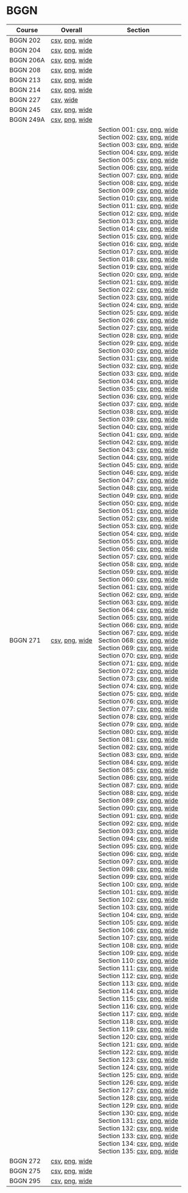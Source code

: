 # BGGN

| Course | Overall | Section |
| ------ | ------- | ------- |
| BGGN 202 | [csv](https://github.com/UCSD-Historical-Enrollment-Data/2024Fall/blob/main/overall/BGGN%20202.csv), [png](https://raw.githubusercontent.com/UCSD-Historical-Enrollment-Data/2024Fall/main/plot_overall/BGGN%20202.png), [wide](https://raw.githubusercontent.com/UCSD-Historical-Enrollment-Data/2024Fall/main/plot_overall_wide/BGGN%20202.png) |  |
| BGGN 204 | [csv](https://github.com/UCSD-Historical-Enrollment-Data/2024Fall/blob/main/overall/BGGN%20204.csv), [png](https://raw.githubusercontent.com/UCSD-Historical-Enrollment-Data/2024Fall/main/plot_overall/BGGN%20204.png), [wide](https://raw.githubusercontent.com/UCSD-Historical-Enrollment-Data/2024Fall/main/plot_overall_wide/BGGN%20204.png) |  |
| BGGN 206A | [csv](https://github.com/UCSD-Historical-Enrollment-Data/2024Fall/blob/main/overall/BGGN%20206A.csv), [png](https://raw.githubusercontent.com/UCSD-Historical-Enrollment-Data/2024Fall/main/plot_overall/BGGN%20206A.png), [wide](https://raw.githubusercontent.com/UCSD-Historical-Enrollment-Data/2024Fall/main/plot_overall_wide/BGGN%20206A.png) |  |
| BGGN 208 | [csv](https://github.com/UCSD-Historical-Enrollment-Data/2024Fall/blob/main/overall/BGGN%20208.csv), [png](https://raw.githubusercontent.com/UCSD-Historical-Enrollment-Data/2024Fall/main/plot_overall/BGGN%20208.png), [wide](https://raw.githubusercontent.com/UCSD-Historical-Enrollment-Data/2024Fall/main/plot_overall_wide/BGGN%20208.png) |  |
| BGGN 213 | [csv](https://github.com/UCSD-Historical-Enrollment-Data/2024Fall/blob/main/overall/BGGN%20213.csv), [png](https://raw.githubusercontent.com/UCSD-Historical-Enrollment-Data/2024Fall/main/plot_overall/BGGN%20213.png), [wide](https://raw.githubusercontent.com/UCSD-Historical-Enrollment-Data/2024Fall/main/plot_overall_wide/BGGN%20213.png) |  |
| BGGN 214 | [csv](https://github.com/UCSD-Historical-Enrollment-Data/2024Fall/blob/main/overall/BGGN%20214.csv), [png](https://raw.githubusercontent.com/UCSD-Historical-Enrollment-Data/2024Fall/main/plot_overall/BGGN%20214.png), [wide](https://raw.githubusercontent.com/UCSD-Historical-Enrollment-Data/2024Fall/main/plot_overall_wide/BGGN%20214.png) |  |
| BGGN 227 | [csv](https://github.com/UCSD-Historical-Enrollment-Data/2024Fall/blob/main/overall/BGGN%20227.csv), [wide](https://raw.githubusercontent.com/UCSD-Historical-Enrollment-Data/2024Fall/main/plot_overall_wide/BGGN%20227.png) |  |
| BGGN 245 | [csv](https://github.com/UCSD-Historical-Enrollment-Data/2024Fall/blob/main/overall/BGGN%20245.csv), [png](https://raw.githubusercontent.com/UCSD-Historical-Enrollment-Data/2024Fall/main/plot_overall/BGGN%20245.png), [wide](https://raw.githubusercontent.com/UCSD-Historical-Enrollment-Data/2024Fall/main/plot_overall_wide/BGGN%20245.png) |  |
| BGGN 249A | [csv](https://github.com/UCSD-Historical-Enrollment-Data/2024Fall/blob/main/overall/BGGN%20249A.csv), [png](https://raw.githubusercontent.com/UCSD-Historical-Enrollment-Data/2024Fall/main/plot_overall/BGGN%20249A.png), [wide](https://raw.githubusercontent.com/UCSD-Historical-Enrollment-Data/2024Fall/main/plot_overall_wide/BGGN%20249A.png) |  |
| BGGN 271 | [csv](https://github.com/UCSD-Historical-Enrollment-Data/2024Fall/blob/main/overall/BGGN%20271.csv), [png](https://raw.githubusercontent.com/UCSD-Historical-Enrollment-Data/2024Fall/main/plot_overall/BGGN%20271.png), [wide](https://raw.githubusercontent.com/UCSD-Historical-Enrollment-Data/2024Fall/main/plot_overall_wide/BGGN%20271.png) | Section 001: [csv](https://github.com/UCSD-Historical-Enrollment-Data/2024Fall/blob/main/section/BGGN%20271_001.csv), [png](https://raw.githubusercontent.com/UCSD-Historical-Enrollment-Data/2024Fall/main/plot_section/BGGN%20271_001.png), [wide](https://raw.githubusercontent.com/UCSD-Historical-Enrollment-Data/2024Fall/main/plot_section_wide/BGGN%20271_001.png)<br>Section 002: [csv](https://github.com/UCSD-Historical-Enrollment-Data/2024Fall/blob/main/section/BGGN%20271_002.csv), [png](https://raw.githubusercontent.com/UCSD-Historical-Enrollment-Data/2024Fall/main/plot_section/BGGN%20271_002.png), [wide](https://raw.githubusercontent.com/UCSD-Historical-Enrollment-Data/2024Fall/main/plot_section_wide/BGGN%20271_002.png)<br>Section 003: [csv](https://github.com/UCSD-Historical-Enrollment-Data/2024Fall/blob/main/section/BGGN%20271_003.csv), [png](https://raw.githubusercontent.com/UCSD-Historical-Enrollment-Data/2024Fall/main/plot_section/BGGN%20271_003.png), [wide](https://raw.githubusercontent.com/UCSD-Historical-Enrollment-Data/2024Fall/main/plot_section_wide/BGGN%20271_003.png)<br>Section 004: [csv](https://github.com/UCSD-Historical-Enrollment-Data/2024Fall/blob/main/section/BGGN%20271_004.csv), [png](https://raw.githubusercontent.com/UCSD-Historical-Enrollment-Data/2024Fall/main/plot_section/BGGN%20271_004.png), [wide](https://raw.githubusercontent.com/UCSD-Historical-Enrollment-Data/2024Fall/main/plot_section_wide/BGGN%20271_004.png)<br>Section 005: [csv](https://github.com/UCSD-Historical-Enrollment-Data/2024Fall/blob/main/section/BGGN%20271_005.csv), [png](https://raw.githubusercontent.com/UCSD-Historical-Enrollment-Data/2024Fall/main/plot_section/BGGN%20271_005.png), [wide](https://raw.githubusercontent.com/UCSD-Historical-Enrollment-Data/2024Fall/main/plot_section_wide/BGGN%20271_005.png)<br>Section 006: [csv](https://github.com/UCSD-Historical-Enrollment-Data/2024Fall/blob/main/section/BGGN%20271_006.csv), [png](https://raw.githubusercontent.com/UCSD-Historical-Enrollment-Data/2024Fall/main/plot_section/BGGN%20271_006.png), [wide](https://raw.githubusercontent.com/UCSD-Historical-Enrollment-Data/2024Fall/main/plot_section_wide/BGGN%20271_006.png)<br>Section 007: [csv](https://github.com/UCSD-Historical-Enrollment-Data/2024Fall/blob/main/section/BGGN%20271_007.csv), [png](https://raw.githubusercontent.com/UCSD-Historical-Enrollment-Data/2024Fall/main/plot_section/BGGN%20271_007.png), [wide](https://raw.githubusercontent.com/UCSD-Historical-Enrollment-Data/2024Fall/main/plot_section_wide/BGGN%20271_007.png)<br>Section 008: [csv](https://github.com/UCSD-Historical-Enrollment-Data/2024Fall/blob/main/section/BGGN%20271_008.csv), [png](https://raw.githubusercontent.com/UCSD-Historical-Enrollment-Data/2024Fall/main/plot_section/BGGN%20271_008.png), [wide](https://raw.githubusercontent.com/UCSD-Historical-Enrollment-Data/2024Fall/main/plot_section_wide/BGGN%20271_008.png)<br>Section 009: [csv](https://github.com/UCSD-Historical-Enrollment-Data/2024Fall/blob/main/section/BGGN%20271_009.csv), [png](https://raw.githubusercontent.com/UCSD-Historical-Enrollment-Data/2024Fall/main/plot_section/BGGN%20271_009.png), [wide](https://raw.githubusercontent.com/UCSD-Historical-Enrollment-Data/2024Fall/main/plot_section_wide/BGGN%20271_009.png)<br>Section 010: [csv](https://github.com/UCSD-Historical-Enrollment-Data/2024Fall/blob/main/section/BGGN%20271_010.csv), [png](https://raw.githubusercontent.com/UCSD-Historical-Enrollment-Data/2024Fall/main/plot_section/BGGN%20271_010.png), [wide](https://raw.githubusercontent.com/UCSD-Historical-Enrollment-Data/2024Fall/main/plot_section_wide/BGGN%20271_010.png)<br>Section 011: [csv](https://github.com/UCSD-Historical-Enrollment-Data/2024Fall/blob/main/section/BGGN%20271_011.csv), [png](https://raw.githubusercontent.com/UCSD-Historical-Enrollment-Data/2024Fall/main/plot_section/BGGN%20271_011.png), [wide](https://raw.githubusercontent.com/UCSD-Historical-Enrollment-Data/2024Fall/main/plot_section_wide/BGGN%20271_011.png)<br>Section 012: [csv](https://github.com/UCSD-Historical-Enrollment-Data/2024Fall/blob/main/section/BGGN%20271_012.csv), [png](https://raw.githubusercontent.com/UCSD-Historical-Enrollment-Data/2024Fall/main/plot_section/BGGN%20271_012.png), [wide](https://raw.githubusercontent.com/UCSD-Historical-Enrollment-Data/2024Fall/main/plot_section_wide/BGGN%20271_012.png)<br>Section 013: [csv](https://github.com/UCSD-Historical-Enrollment-Data/2024Fall/blob/main/section/BGGN%20271_013.csv), [png](https://raw.githubusercontent.com/UCSD-Historical-Enrollment-Data/2024Fall/main/plot_section/BGGN%20271_013.png), [wide](https://raw.githubusercontent.com/UCSD-Historical-Enrollment-Data/2024Fall/main/plot_section_wide/BGGN%20271_013.png)<br>Section 014: [csv](https://github.com/UCSD-Historical-Enrollment-Data/2024Fall/blob/main/section/BGGN%20271_014.csv), [png](https://raw.githubusercontent.com/UCSD-Historical-Enrollment-Data/2024Fall/main/plot_section/BGGN%20271_014.png), [wide](https://raw.githubusercontent.com/UCSD-Historical-Enrollment-Data/2024Fall/main/plot_section_wide/BGGN%20271_014.png)<br>Section 015: [csv](https://github.com/UCSD-Historical-Enrollment-Data/2024Fall/blob/main/section/BGGN%20271_015.csv), [png](https://raw.githubusercontent.com/UCSD-Historical-Enrollment-Data/2024Fall/main/plot_section/BGGN%20271_015.png), [wide](https://raw.githubusercontent.com/UCSD-Historical-Enrollment-Data/2024Fall/main/plot_section_wide/BGGN%20271_015.png)<br>Section 016: [csv](https://github.com/UCSD-Historical-Enrollment-Data/2024Fall/blob/main/section/BGGN%20271_016.csv), [png](https://raw.githubusercontent.com/UCSD-Historical-Enrollment-Data/2024Fall/main/plot_section/BGGN%20271_016.png), [wide](https://raw.githubusercontent.com/UCSD-Historical-Enrollment-Data/2024Fall/main/plot_section_wide/BGGN%20271_016.png)<br>Section 017: [csv](https://github.com/UCSD-Historical-Enrollment-Data/2024Fall/blob/main/section/BGGN%20271_017.csv), [png](https://raw.githubusercontent.com/UCSD-Historical-Enrollment-Data/2024Fall/main/plot_section/BGGN%20271_017.png), [wide](https://raw.githubusercontent.com/UCSD-Historical-Enrollment-Data/2024Fall/main/plot_section_wide/BGGN%20271_017.png)<br>Section 018: [csv](https://github.com/UCSD-Historical-Enrollment-Data/2024Fall/blob/main/section/BGGN%20271_018.csv), [png](https://raw.githubusercontent.com/UCSD-Historical-Enrollment-Data/2024Fall/main/plot_section/BGGN%20271_018.png), [wide](https://raw.githubusercontent.com/UCSD-Historical-Enrollment-Data/2024Fall/main/plot_section_wide/BGGN%20271_018.png)<br>Section 019: [csv](https://github.com/UCSD-Historical-Enrollment-Data/2024Fall/blob/main/section/BGGN%20271_019.csv), [png](https://raw.githubusercontent.com/UCSD-Historical-Enrollment-Data/2024Fall/main/plot_section/BGGN%20271_019.png), [wide](https://raw.githubusercontent.com/UCSD-Historical-Enrollment-Data/2024Fall/main/plot_section_wide/BGGN%20271_019.png)<br>Section 020: [csv](https://github.com/UCSD-Historical-Enrollment-Data/2024Fall/blob/main/section/BGGN%20271_020.csv), [png](https://raw.githubusercontent.com/UCSD-Historical-Enrollment-Data/2024Fall/main/plot_section/BGGN%20271_020.png), [wide](https://raw.githubusercontent.com/UCSD-Historical-Enrollment-Data/2024Fall/main/plot_section_wide/BGGN%20271_020.png)<br>Section 021: [csv](https://github.com/UCSD-Historical-Enrollment-Data/2024Fall/blob/main/section/BGGN%20271_021.csv), [png](https://raw.githubusercontent.com/UCSD-Historical-Enrollment-Data/2024Fall/main/plot_section/BGGN%20271_021.png), [wide](https://raw.githubusercontent.com/UCSD-Historical-Enrollment-Data/2024Fall/main/plot_section_wide/BGGN%20271_021.png)<br>Section 022: [csv](https://github.com/UCSD-Historical-Enrollment-Data/2024Fall/blob/main/section/BGGN%20271_022.csv), [png](https://raw.githubusercontent.com/UCSD-Historical-Enrollment-Data/2024Fall/main/plot_section/BGGN%20271_022.png), [wide](https://raw.githubusercontent.com/UCSD-Historical-Enrollment-Data/2024Fall/main/plot_section_wide/BGGN%20271_022.png)<br>Section 023: [csv](https://github.com/UCSD-Historical-Enrollment-Data/2024Fall/blob/main/section/BGGN%20271_023.csv), [png](https://raw.githubusercontent.com/UCSD-Historical-Enrollment-Data/2024Fall/main/plot_section/BGGN%20271_023.png), [wide](https://raw.githubusercontent.com/UCSD-Historical-Enrollment-Data/2024Fall/main/plot_section_wide/BGGN%20271_023.png)<br>Section 024: [csv](https://github.com/UCSD-Historical-Enrollment-Data/2024Fall/blob/main/section/BGGN%20271_024.csv), [png](https://raw.githubusercontent.com/UCSD-Historical-Enrollment-Data/2024Fall/main/plot_section/BGGN%20271_024.png), [wide](https://raw.githubusercontent.com/UCSD-Historical-Enrollment-Data/2024Fall/main/plot_section_wide/BGGN%20271_024.png)<br>Section 025: [csv](https://github.com/UCSD-Historical-Enrollment-Data/2024Fall/blob/main/section/BGGN%20271_025.csv), [png](https://raw.githubusercontent.com/UCSD-Historical-Enrollment-Data/2024Fall/main/plot_section/BGGN%20271_025.png), [wide](https://raw.githubusercontent.com/UCSD-Historical-Enrollment-Data/2024Fall/main/plot_section_wide/BGGN%20271_025.png)<br>Section 026: [csv](https://github.com/UCSD-Historical-Enrollment-Data/2024Fall/blob/main/section/BGGN%20271_026.csv), [png](https://raw.githubusercontent.com/UCSD-Historical-Enrollment-Data/2024Fall/main/plot_section/BGGN%20271_026.png), [wide](https://raw.githubusercontent.com/UCSD-Historical-Enrollment-Data/2024Fall/main/plot_section_wide/BGGN%20271_026.png)<br>Section 027: [csv](https://github.com/UCSD-Historical-Enrollment-Data/2024Fall/blob/main/section/BGGN%20271_027.csv), [png](https://raw.githubusercontent.com/UCSD-Historical-Enrollment-Data/2024Fall/main/plot_section/BGGN%20271_027.png), [wide](https://raw.githubusercontent.com/UCSD-Historical-Enrollment-Data/2024Fall/main/plot_section_wide/BGGN%20271_027.png)<br>Section 028: [csv](https://github.com/UCSD-Historical-Enrollment-Data/2024Fall/blob/main/section/BGGN%20271_028.csv), [png](https://raw.githubusercontent.com/UCSD-Historical-Enrollment-Data/2024Fall/main/plot_section/BGGN%20271_028.png), [wide](https://raw.githubusercontent.com/UCSD-Historical-Enrollment-Data/2024Fall/main/plot_section_wide/BGGN%20271_028.png)<br>Section 029: [csv](https://github.com/UCSD-Historical-Enrollment-Data/2024Fall/blob/main/section/BGGN%20271_029.csv), [png](https://raw.githubusercontent.com/UCSD-Historical-Enrollment-Data/2024Fall/main/plot_section/BGGN%20271_029.png), [wide](https://raw.githubusercontent.com/UCSD-Historical-Enrollment-Data/2024Fall/main/plot_section_wide/BGGN%20271_029.png)<br>Section 030: [csv](https://github.com/UCSD-Historical-Enrollment-Data/2024Fall/blob/main/section/BGGN%20271_030.csv), [png](https://raw.githubusercontent.com/UCSD-Historical-Enrollment-Data/2024Fall/main/plot_section/BGGN%20271_030.png), [wide](https://raw.githubusercontent.com/UCSD-Historical-Enrollment-Data/2024Fall/main/plot_section_wide/BGGN%20271_030.png)<br>Section 031: [csv](https://github.com/UCSD-Historical-Enrollment-Data/2024Fall/blob/main/section/BGGN%20271_031.csv), [png](https://raw.githubusercontent.com/UCSD-Historical-Enrollment-Data/2024Fall/main/plot_section/BGGN%20271_031.png), [wide](https://raw.githubusercontent.com/UCSD-Historical-Enrollment-Data/2024Fall/main/plot_section_wide/BGGN%20271_031.png)<br>Section 032: [csv](https://github.com/UCSD-Historical-Enrollment-Data/2024Fall/blob/main/section/BGGN%20271_032.csv), [png](https://raw.githubusercontent.com/UCSD-Historical-Enrollment-Data/2024Fall/main/plot_section/BGGN%20271_032.png), [wide](https://raw.githubusercontent.com/UCSD-Historical-Enrollment-Data/2024Fall/main/plot_section_wide/BGGN%20271_032.png)<br>Section 033: [csv](https://github.com/UCSD-Historical-Enrollment-Data/2024Fall/blob/main/section/BGGN%20271_033.csv), [png](https://raw.githubusercontent.com/UCSD-Historical-Enrollment-Data/2024Fall/main/plot_section/BGGN%20271_033.png), [wide](https://raw.githubusercontent.com/UCSD-Historical-Enrollment-Data/2024Fall/main/plot_section_wide/BGGN%20271_033.png)<br>Section 034: [csv](https://github.com/UCSD-Historical-Enrollment-Data/2024Fall/blob/main/section/BGGN%20271_034.csv), [png](https://raw.githubusercontent.com/UCSD-Historical-Enrollment-Data/2024Fall/main/plot_section/BGGN%20271_034.png), [wide](https://raw.githubusercontent.com/UCSD-Historical-Enrollment-Data/2024Fall/main/plot_section_wide/BGGN%20271_034.png)<br>Section 035: [csv](https://github.com/UCSD-Historical-Enrollment-Data/2024Fall/blob/main/section/BGGN%20271_035.csv), [png](https://raw.githubusercontent.com/UCSD-Historical-Enrollment-Data/2024Fall/main/plot_section/BGGN%20271_035.png), [wide](https://raw.githubusercontent.com/UCSD-Historical-Enrollment-Data/2024Fall/main/plot_section_wide/BGGN%20271_035.png)<br>Section 036: [csv](https://github.com/UCSD-Historical-Enrollment-Data/2024Fall/blob/main/section/BGGN%20271_036.csv), [png](https://raw.githubusercontent.com/UCSD-Historical-Enrollment-Data/2024Fall/main/plot_section/BGGN%20271_036.png), [wide](https://raw.githubusercontent.com/UCSD-Historical-Enrollment-Data/2024Fall/main/plot_section_wide/BGGN%20271_036.png)<br>Section 037: [csv](https://github.com/UCSD-Historical-Enrollment-Data/2024Fall/blob/main/section/BGGN%20271_037.csv), [png](https://raw.githubusercontent.com/UCSD-Historical-Enrollment-Data/2024Fall/main/plot_section/BGGN%20271_037.png), [wide](https://raw.githubusercontent.com/UCSD-Historical-Enrollment-Data/2024Fall/main/plot_section_wide/BGGN%20271_037.png)<br>Section 038: [csv](https://github.com/UCSD-Historical-Enrollment-Data/2024Fall/blob/main/section/BGGN%20271_038.csv), [png](https://raw.githubusercontent.com/UCSD-Historical-Enrollment-Data/2024Fall/main/plot_section/BGGN%20271_038.png), [wide](https://raw.githubusercontent.com/UCSD-Historical-Enrollment-Data/2024Fall/main/plot_section_wide/BGGN%20271_038.png)<br>Section 039: [csv](https://github.com/UCSD-Historical-Enrollment-Data/2024Fall/blob/main/section/BGGN%20271_039.csv), [png](https://raw.githubusercontent.com/UCSD-Historical-Enrollment-Data/2024Fall/main/plot_section/BGGN%20271_039.png), [wide](https://raw.githubusercontent.com/UCSD-Historical-Enrollment-Data/2024Fall/main/plot_section_wide/BGGN%20271_039.png)<br>Section 040: [csv](https://github.com/UCSD-Historical-Enrollment-Data/2024Fall/blob/main/section/BGGN%20271_040.csv), [png](https://raw.githubusercontent.com/UCSD-Historical-Enrollment-Data/2024Fall/main/plot_section/BGGN%20271_040.png), [wide](https://raw.githubusercontent.com/UCSD-Historical-Enrollment-Data/2024Fall/main/plot_section_wide/BGGN%20271_040.png)<br>Section 041: [csv](https://github.com/UCSD-Historical-Enrollment-Data/2024Fall/blob/main/section/BGGN%20271_041.csv), [png](https://raw.githubusercontent.com/UCSD-Historical-Enrollment-Data/2024Fall/main/plot_section/BGGN%20271_041.png), [wide](https://raw.githubusercontent.com/UCSD-Historical-Enrollment-Data/2024Fall/main/plot_section_wide/BGGN%20271_041.png)<br>Section 042: [csv](https://github.com/UCSD-Historical-Enrollment-Data/2024Fall/blob/main/section/BGGN%20271_042.csv), [png](https://raw.githubusercontent.com/UCSD-Historical-Enrollment-Data/2024Fall/main/plot_section/BGGN%20271_042.png), [wide](https://raw.githubusercontent.com/UCSD-Historical-Enrollment-Data/2024Fall/main/plot_section_wide/BGGN%20271_042.png)<br>Section 043: [csv](https://github.com/UCSD-Historical-Enrollment-Data/2024Fall/blob/main/section/BGGN%20271_043.csv), [png](https://raw.githubusercontent.com/UCSD-Historical-Enrollment-Data/2024Fall/main/plot_section/BGGN%20271_043.png), [wide](https://raw.githubusercontent.com/UCSD-Historical-Enrollment-Data/2024Fall/main/plot_section_wide/BGGN%20271_043.png)<br>Section 044: [csv](https://github.com/UCSD-Historical-Enrollment-Data/2024Fall/blob/main/section/BGGN%20271_044.csv), [png](https://raw.githubusercontent.com/UCSD-Historical-Enrollment-Data/2024Fall/main/plot_section/BGGN%20271_044.png), [wide](https://raw.githubusercontent.com/UCSD-Historical-Enrollment-Data/2024Fall/main/plot_section_wide/BGGN%20271_044.png)<br>Section 045: [csv](https://github.com/UCSD-Historical-Enrollment-Data/2024Fall/blob/main/section/BGGN%20271_045.csv), [png](https://raw.githubusercontent.com/UCSD-Historical-Enrollment-Data/2024Fall/main/plot_section/BGGN%20271_045.png), [wide](https://raw.githubusercontent.com/UCSD-Historical-Enrollment-Data/2024Fall/main/plot_section_wide/BGGN%20271_045.png)<br>Section 046: [csv](https://github.com/UCSD-Historical-Enrollment-Data/2024Fall/blob/main/section/BGGN%20271_046.csv), [png](https://raw.githubusercontent.com/UCSD-Historical-Enrollment-Data/2024Fall/main/plot_section/BGGN%20271_046.png), [wide](https://raw.githubusercontent.com/UCSD-Historical-Enrollment-Data/2024Fall/main/plot_section_wide/BGGN%20271_046.png)<br>Section 047: [csv](https://github.com/UCSD-Historical-Enrollment-Data/2024Fall/blob/main/section/BGGN%20271_047.csv), [png](https://raw.githubusercontent.com/UCSD-Historical-Enrollment-Data/2024Fall/main/plot_section/BGGN%20271_047.png), [wide](https://raw.githubusercontent.com/UCSD-Historical-Enrollment-Data/2024Fall/main/plot_section_wide/BGGN%20271_047.png)<br>Section 048: [csv](https://github.com/UCSD-Historical-Enrollment-Data/2024Fall/blob/main/section/BGGN%20271_048.csv), [png](https://raw.githubusercontent.com/UCSD-Historical-Enrollment-Data/2024Fall/main/plot_section/BGGN%20271_048.png), [wide](https://raw.githubusercontent.com/UCSD-Historical-Enrollment-Data/2024Fall/main/plot_section_wide/BGGN%20271_048.png)<br>Section 049: [csv](https://github.com/UCSD-Historical-Enrollment-Data/2024Fall/blob/main/section/BGGN%20271_049.csv), [png](https://raw.githubusercontent.com/UCSD-Historical-Enrollment-Data/2024Fall/main/plot_section/BGGN%20271_049.png), [wide](https://raw.githubusercontent.com/UCSD-Historical-Enrollment-Data/2024Fall/main/plot_section_wide/BGGN%20271_049.png)<br>Section 050: [csv](https://github.com/UCSD-Historical-Enrollment-Data/2024Fall/blob/main/section/BGGN%20271_050.csv), [png](https://raw.githubusercontent.com/UCSD-Historical-Enrollment-Data/2024Fall/main/plot_section/BGGN%20271_050.png), [wide](https://raw.githubusercontent.com/UCSD-Historical-Enrollment-Data/2024Fall/main/plot_section_wide/BGGN%20271_050.png)<br>Section 051: [csv](https://github.com/UCSD-Historical-Enrollment-Data/2024Fall/blob/main/section/BGGN%20271_051.csv), [png](https://raw.githubusercontent.com/UCSD-Historical-Enrollment-Data/2024Fall/main/plot_section/BGGN%20271_051.png), [wide](https://raw.githubusercontent.com/UCSD-Historical-Enrollment-Data/2024Fall/main/plot_section_wide/BGGN%20271_051.png)<br>Section 052: [csv](https://github.com/UCSD-Historical-Enrollment-Data/2024Fall/blob/main/section/BGGN%20271_052.csv), [png](https://raw.githubusercontent.com/UCSD-Historical-Enrollment-Data/2024Fall/main/plot_section/BGGN%20271_052.png), [wide](https://raw.githubusercontent.com/UCSD-Historical-Enrollment-Data/2024Fall/main/plot_section_wide/BGGN%20271_052.png)<br>Section 053: [csv](https://github.com/UCSD-Historical-Enrollment-Data/2024Fall/blob/main/section/BGGN%20271_053.csv), [png](https://raw.githubusercontent.com/UCSD-Historical-Enrollment-Data/2024Fall/main/plot_section/BGGN%20271_053.png), [wide](https://raw.githubusercontent.com/UCSD-Historical-Enrollment-Data/2024Fall/main/plot_section_wide/BGGN%20271_053.png)<br>Section 054: [csv](https://github.com/UCSD-Historical-Enrollment-Data/2024Fall/blob/main/section/BGGN%20271_054.csv), [png](https://raw.githubusercontent.com/UCSD-Historical-Enrollment-Data/2024Fall/main/plot_section/BGGN%20271_054.png), [wide](https://raw.githubusercontent.com/UCSD-Historical-Enrollment-Data/2024Fall/main/plot_section_wide/BGGN%20271_054.png)<br>Section 055: [csv](https://github.com/UCSD-Historical-Enrollment-Data/2024Fall/blob/main/section/BGGN%20271_055.csv), [png](https://raw.githubusercontent.com/UCSD-Historical-Enrollment-Data/2024Fall/main/plot_section/BGGN%20271_055.png), [wide](https://raw.githubusercontent.com/UCSD-Historical-Enrollment-Data/2024Fall/main/plot_section_wide/BGGN%20271_055.png)<br>Section 056: [csv](https://github.com/UCSD-Historical-Enrollment-Data/2024Fall/blob/main/section/BGGN%20271_056.csv), [png](https://raw.githubusercontent.com/UCSD-Historical-Enrollment-Data/2024Fall/main/plot_section/BGGN%20271_056.png), [wide](https://raw.githubusercontent.com/UCSD-Historical-Enrollment-Data/2024Fall/main/plot_section_wide/BGGN%20271_056.png)<br>Section 057: [csv](https://github.com/UCSD-Historical-Enrollment-Data/2024Fall/blob/main/section/BGGN%20271_057.csv), [png](https://raw.githubusercontent.com/UCSD-Historical-Enrollment-Data/2024Fall/main/plot_section/BGGN%20271_057.png), [wide](https://raw.githubusercontent.com/UCSD-Historical-Enrollment-Data/2024Fall/main/plot_section_wide/BGGN%20271_057.png)<br>Section 058: [csv](https://github.com/UCSD-Historical-Enrollment-Data/2024Fall/blob/main/section/BGGN%20271_058.csv), [png](https://raw.githubusercontent.com/UCSD-Historical-Enrollment-Data/2024Fall/main/plot_section/BGGN%20271_058.png), [wide](https://raw.githubusercontent.com/UCSD-Historical-Enrollment-Data/2024Fall/main/plot_section_wide/BGGN%20271_058.png)<br>Section 059: [csv](https://github.com/UCSD-Historical-Enrollment-Data/2024Fall/blob/main/section/BGGN%20271_059.csv), [png](https://raw.githubusercontent.com/UCSD-Historical-Enrollment-Data/2024Fall/main/plot_section/BGGN%20271_059.png), [wide](https://raw.githubusercontent.com/UCSD-Historical-Enrollment-Data/2024Fall/main/plot_section_wide/BGGN%20271_059.png)<br>Section 060: [csv](https://github.com/UCSD-Historical-Enrollment-Data/2024Fall/blob/main/section/BGGN%20271_060.csv), [png](https://raw.githubusercontent.com/UCSD-Historical-Enrollment-Data/2024Fall/main/plot_section/BGGN%20271_060.png), [wide](https://raw.githubusercontent.com/UCSD-Historical-Enrollment-Data/2024Fall/main/plot_section_wide/BGGN%20271_060.png)<br>Section 061: [csv](https://github.com/UCSD-Historical-Enrollment-Data/2024Fall/blob/main/section/BGGN%20271_061.csv), [png](https://raw.githubusercontent.com/UCSD-Historical-Enrollment-Data/2024Fall/main/plot_section/BGGN%20271_061.png), [wide](https://raw.githubusercontent.com/UCSD-Historical-Enrollment-Data/2024Fall/main/plot_section_wide/BGGN%20271_061.png)<br>Section 062: [csv](https://github.com/UCSD-Historical-Enrollment-Data/2024Fall/blob/main/section/BGGN%20271_062.csv), [png](https://raw.githubusercontent.com/UCSD-Historical-Enrollment-Data/2024Fall/main/plot_section/BGGN%20271_062.png), [wide](https://raw.githubusercontent.com/UCSD-Historical-Enrollment-Data/2024Fall/main/plot_section_wide/BGGN%20271_062.png)<br>Section 063: [csv](https://github.com/UCSD-Historical-Enrollment-Data/2024Fall/blob/main/section/BGGN%20271_063.csv), [png](https://raw.githubusercontent.com/UCSD-Historical-Enrollment-Data/2024Fall/main/plot_section/BGGN%20271_063.png), [wide](https://raw.githubusercontent.com/UCSD-Historical-Enrollment-Data/2024Fall/main/plot_section_wide/BGGN%20271_063.png)<br>Section 064: [csv](https://github.com/UCSD-Historical-Enrollment-Data/2024Fall/blob/main/section/BGGN%20271_064.csv), [png](https://raw.githubusercontent.com/UCSD-Historical-Enrollment-Data/2024Fall/main/plot_section/BGGN%20271_064.png), [wide](https://raw.githubusercontent.com/UCSD-Historical-Enrollment-Data/2024Fall/main/plot_section_wide/BGGN%20271_064.png)<br>Section 065: [csv](https://github.com/UCSD-Historical-Enrollment-Data/2024Fall/blob/main/section/BGGN%20271_065.csv), [png](https://raw.githubusercontent.com/UCSD-Historical-Enrollment-Data/2024Fall/main/plot_section/BGGN%20271_065.png), [wide](https://raw.githubusercontent.com/UCSD-Historical-Enrollment-Data/2024Fall/main/plot_section_wide/BGGN%20271_065.png)<br>Section 066: [csv](https://github.com/UCSD-Historical-Enrollment-Data/2024Fall/blob/main/section/BGGN%20271_066.csv), [png](https://raw.githubusercontent.com/UCSD-Historical-Enrollment-Data/2024Fall/main/plot_section/BGGN%20271_066.png), [wide](https://raw.githubusercontent.com/UCSD-Historical-Enrollment-Data/2024Fall/main/plot_section_wide/BGGN%20271_066.png)<br>Section 067: [csv](https://github.com/UCSD-Historical-Enrollment-Data/2024Fall/blob/main/section/BGGN%20271_067.csv), [png](https://raw.githubusercontent.com/UCSD-Historical-Enrollment-Data/2024Fall/main/plot_section/BGGN%20271_067.png), [wide](https://raw.githubusercontent.com/UCSD-Historical-Enrollment-Data/2024Fall/main/plot_section_wide/BGGN%20271_067.png)<br>Section 068: [csv](https://github.com/UCSD-Historical-Enrollment-Data/2024Fall/blob/main/section/BGGN%20271_068.csv), [png](https://raw.githubusercontent.com/UCSD-Historical-Enrollment-Data/2024Fall/main/plot_section/BGGN%20271_068.png), [wide](https://raw.githubusercontent.com/UCSD-Historical-Enrollment-Data/2024Fall/main/plot_section_wide/BGGN%20271_068.png)<br>Section 069: [csv](https://github.com/UCSD-Historical-Enrollment-Data/2024Fall/blob/main/section/BGGN%20271_069.csv), [png](https://raw.githubusercontent.com/UCSD-Historical-Enrollment-Data/2024Fall/main/plot_section/BGGN%20271_069.png), [wide](https://raw.githubusercontent.com/UCSD-Historical-Enrollment-Data/2024Fall/main/plot_section_wide/BGGN%20271_069.png)<br>Section 070: [csv](https://github.com/UCSD-Historical-Enrollment-Data/2024Fall/blob/main/section/BGGN%20271_070.csv), [png](https://raw.githubusercontent.com/UCSD-Historical-Enrollment-Data/2024Fall/main/plot_section/BGGN%20271_070.png), [wide](https://raw.githubusercontent.com/UCSD-Historical-Enrollment-Data/2024Fall/main/plot_section_wide/BGGN%20271_070.png)<br>Section 071: [csv](https://github.com/UCSD-Historical-Enrollment-Data/2024Fall/blob/main/section/BGGN%20271_071.csv), [png](https://raw.githubusercontent.com/UCSD-Historical-Enrollment-Data/2024Fall/main/plot_section/BGGN%20271_071.png), [wide](https://raw.githubusercontent.com/UCSD-Historical-Enrollment-Data/2024Fall/main/plot_section_wide/BGGN%20271_071.png)<br>Section 072: [csv](https://github.com/UCSD-Historical-Enrollment-Data/2024Fall/blob/main/section/BGGN%20271_072.csv), [png](https://raw.githubusercontent.com/UCSD-Historical-Enrollment-Data/2024Fall/main/plot_section/BGGN%20271_072.png), [wide](https://raw.githubusercontent.com/UCSD-Historical-Enrollment-Data/2024Fall/main/plot_section_wide/BGGN%20271_072.png)<br>Section 073: [csv](https://github.com/UCSD-Historical-Enrollment-Data/2024Fall/blob/main/section/BGGN%20271_073.csv), [png](https://raw.githubusercontent.com/UCSD-Historical-Enrollment-Data/2024Fall/main/plot_section/BGGN%20271_073.png), [wide](https://raw.githubusercontent.com/UCSD-Historical-Enrollment-Data/2024Fall/main/plot_section_wide/BGGN%20271_073.png)<br>Section 074: [csv](https://github.com/UCSD-Historical-Enrollment-Data/2024Fall/blob/main/section/BGGN%20271_074.csv), [png](https://raw.githubusercontent.com/UCSD-Historical-Enrollment-Data/2024Fall/main/plot_section/BGGN%20271_074.png), [wide](https://raw.githubusercontent.com/UCSD-Historical-Enrollment-Data/2024Fall/main/plot_section_wide/BGGN%20271_074.png)<br>Section 075: [csv](https://github.com/UCSD-Historical-Enrollment-Data/2024Fall/blob/main/section/BGGN%20271_075.csv), [png](https://raw.githubusercontent.com/UCSD-Historical-Enrollment-Data/2024Fall/main/plot_section/BGGN%20271_075.png), [wide](https://raw.githubusercontent.com/UCSD-Historical-Enrollment-Data/2024Fall/main/plot_section_wide/BGGN%20271_075.png)<br>Section 076: [csv](https://github.com/UCSD-Historical-Enrollment-Data/2024Fall/blob/main/section/BGGN%20271_076.csv), [png](https://raw.githubusercontent.com/UCSD-Historical-Enrollment-Data/2024Fall/main/plot_section/BGGN%20271_076.png), [wide](https://raw.githubusercontent.com/UCSD-Historical-Enrollment-Data/2024Fall/main/plot_section_wide/BGGN%20271_076.png)<br>Section 077: [csv](https://github.com/UCSD-Historical-Enrollment-Data/2024Fall/blob/main/section/BGGN%20271_077.csv), [png](https://raw.githubusercontent.com/UCSD-Historical-Enrollment-Data/2024Fall/main/plot_section/BGGN%20271_077.png), [wide](https://raw.githubusercontent.com/UCSD-Historical-Enrollment-Data/2024Fall/main/plot_section_wide/BGGN%20271_077.png)<br>Section 078: [csv](https://github.com/UCSD-Historical-Enrollment-Data/2024Fall/blob/main/section/BGGN%20271_078.csv), [png](https://raw.githubusercontent.com/UCSD-Historical-Enrollment-Data/2024Fall/main/plot_section/BGGN%20271_078.png), [wide](https://raw.githubusercontent.com/UCSD-Historical-Enrollment-Data/2024Fall/main/plot_section_wide/BGGN%20271_078.png)<br>Section 079: [csv](https://github.com/UCSD-Historical-Enrollment-Data/2024Fall/blob/main/section/BGGN%20271_079.csv), [png](https://raw.githubusercontent.com/UCSD-Historical-Enrollment-Data/2024Fall/main/plot_section/BGGN%20271_079.png), [wide](https://raw.githubusercontent.com/UCSD-Historical-Enrollment-Data/2024Fall/main/plot_section_wide/BGGN%20271_079.png)<br>Section 080: [csv](https://github.com/UCSD-Historical-Enrollment-Data/2024Fall/blob/main/section/BGGN%20271_080.csv), [png](https://raw.githubusercontent.com/UCSD-Historical-Enrollment-Data/2024Fall/main/plot_section/BGGN%20271_080.png), [wide](https://raw.githubusercontent.com/UCSD-Historical-Enrollment-Data/2024Fall/main/plot_section_wide/BGGN%20271_080.png)<br>Section 081: [csv](https://github.com/UCSD-Historical-Enrollment-Data/2024Fall/blob/main/section/BGGN%20271_081.csv), [png](https://raw.githubusercontent.com/UCSD-Historical-Enrollment-Data/2024Fall/main/plot_section/BGGN%20271_081.png), [wide](https://raw.githubusercontent.com/UCSD-Historical-Enrollment-Data/2024Fall/main/plot_section_wide/BGGN%20271_081.png)<br>Section 082: [csv](https://github.com/UCSD-Historical-Enrollment-Data/2024Fall/blob/main/section/BGGN%20271_082.csv), [png](https://raw.githubusercontent.com/UCSD-Historical-Enrollment-Data/2024Fall/main/plot_section/BGGN%20271_082.png), [wide](https://raw.githubusercontent.com/UCSD-Historical-Enrollment-Data/2024Fall/main/plot_section_wide/BGGN%20271_082.png)<br>Section 083: [csv](https://github.com/UCSD-Historical-Enrollment-Data/2024Fall/blob/main/section/BGGN%20271_083.csv), [png](https://raw.githubusercontent.com/UCSD-Historical-Enrollment-Data/2024Fall/main/plot_section/BGGN%20271_083.png), [wide](https://raw.githubusercontent.com/UCSD-Historical-Enrollment-Data/2024Fall/main/plot_section_wide/BGGN%20271_083.png)<br>Section 084: [csv](https://github.com/UCSD-Historical-Enrollment-Data/2024Fall/blob/main/section/BGGN%20271_084.csv), [png](https://raw.githubusercontent.com/UCSD-Historical-Enrollment-Data/2024Fall/main/plot_section/BGGN%20271_084.png), [wide](https://raw.githubusercontent.com/UCSD-Historical-Enrollment-Data/2024Fall/main/plot_section_wide/BGGN%20271_084.png)<br>Section 085: [csv](https://github.com/UCSD-Historical-Enrollment-Data/2024Fall/blob/main/section/BGGN%20271_085.csv), [png](https://raw.githubusercontent.com/UCSD-Historical-Enrollment-Data/2024Fall/main/plot_section/BGGN%20271_085.png), [wide](https://raw.githubusercontent.com/UCSD-Historical-Enrollment-Data/2024Fall/main/plot_section_wide/BGGN%20271_085.png)<br>Section 086: [csv](https://github.com/UCSD-Historical-Enrollment-Data/2024Fall/blob/main/section/BGGN%20271_086.csv), [png](https://raw.githubusercontent.com/UCSD-Historical-Enrollment-Data/2024Fall/main/plot_section/BGGN%20271_086.png), [wide](https://raw.githubusercontent.com/UCSD-Historical-Enrollment-Data/2024Fall/main/plot_section_wide/BGGN%20271_086.png)<br>Section 087: [csv](https://github.com/UCSD-Historical-Enrollment-Data/2024Fall/blob/main/section/BGGN%20271_087.csv), [png](https://raw.githubusercontent.com/UCSD-Historical-Enrollment-Data/2024Fall/main/plot_section/BGGN%20271_087.png), [wide](https://raw.githubusercontent.com/UCSD-Historical-Enrollment-Data/2024Fall/main/plot_section_wide/BGGN%20271_087.png)<br>Section 088: [csv](https://github.com/UCSD-Historical-Enrollment-Data/2024Fall/blob/main/section/BGGN%20271_088.csv), [png](https://raw.githubusercontent.com/UCSD-Historical-Enrollment-Data/2024Fall/main/plot_section/BGGN%20271_088.png), [wide](https://raw.githubusercontent.com/UCSD-Historical-Enrollment-Data/2024Fall/main/plot_section_wide/BGGN%20271_088.png)<br>Section 089: [csv](https://github.com/UCSD-Historical-Enrollment-Data/2024Fall/blob/main/section/BGGN%20271_089.csv), [png](https://raw.githubusercontent.com/UCSD-Historical-Enrollment-Data/2024Fall/main/plot_section/BGGN%20271_089.png), [wide](https://raw.githubusercontent.com/UCSD-Historical-Enrollment-Data/2024Fall/main/plot_section_wide/BGGN%20271_089.png)<br>Section 090: [csv](https://github.com/UCSD-Historical-Enrollment-Data/2024Fall/blob/main/section/BGGN%20271_090.csv), [png](https://raw.githubusercontent.com/UCSD-Historical-Enrollment-Data/2024Fall/main/plot_section/BGGN%20271_090.png), [wide](https://raw.githubusercontent.com/UCSD-Historical-Enrollment-Data/2024Fall/main/plot_section_wide/BGGN%20271_090.png)<br>Section 091: [csv](https://github.com/UCSD-Historical-Enrollment-Data/2024Fall/blob/main/section/BGGN%20271_091.csv), [png](https://raw.githubusercontent.com/UCSD-Historical-Enrollment-Data/2024Fall/main/plot_section/BGGN%20271_091.png), [wide](https://raw.githubusercontent.com/UCSD-Historical-Enrollment-Data/2024Fall/main/plot_section_wide/BGGN%20271_091.png)<br>Section 092: [csv](https://github.com/UCSD-Historical-Enrollment-Data/2024Fall/blob/main/section/BGGN%20271_092.csv), [png](https://raw.githubusercontent.com/UCSD-Historical-Enrollment-Data/2024Fall/main/plot_section/BGGN%20271_092.png), [wide](https://raw.githubusercontent.com/UCSD-Historical-Enrollment-Data/2024Fall/main/plot_section_wide/BGGN%20271_092.png)<br>Section 093: [csv](https://github.com/UCSD-Historical-Enrollment-Data/2024Fall/blob/main/section/BGGN%20271_093.csv), [png](https://raw.githubusercontent.com/UCSD-Historical-Enrollment-Data/2024Fall/main/plot_section/BGGN%20271_093.png), [wide](https://raw.githubusercontent.com/UCSD-Historical-Enrollment-Data/2024Fall/main/plot_section_wide/BGGN%20271_093.png)<br>Section 094: [csv](https://github.com/UCSD-Historical-Enrollment-Data/2024Fall/blob/main/section/BGGN%20271_094.csv), [png](https://raw.githubusercontent.com/UCSD-Historical-Enrollment-Data/2024Fall/main/plot_section/BGGN%20271_094.png), [wide](https://raw.githubusercontent.com/UCSD-Historical-Enrollment-Data/2024Fall/main/plot_section_wide/BGGN%20271_094.png)<br>Section 095: [csv](https://github.com/UCSD-Historical-Enrollment-Data/2024Fall/blob/main/section/BGGN%20271_095.csv), [png](https://raw.githubusercontent.com/UCSD-Historical-Enrollment-Data/2024Fall/main/plot_section/BGGN%20271_095.png), [wide](https://raw.githubusercontent.com/UCSD-Historical-Enrollment-Data/2024Fall/main/plot_section_wide/BGGN%20271_095.png)<br>Section 096: [csv](https://github.com/UCSD-Historical-Enrollment-Data/2024Fall/blob/main/section/BGGN%20271_096.csv), [png](https://raw.githubusercontent.com/UCSD-Historical-Enrollment-Data/2024Fall/main/plot_section/BGGN%20271_096.png), [wide](https://raw.githubusercontent.com/UCSD-Historical-Enrollment-Data/2024Fall/main/plot_section_wide/BGGN%20271_096.png)<br>Section 097: [csv](https://github.com/UCSD-Historical-Enrollment-Data/2024Fall/blob/main/section/BGGN%20271_097.csv), [png](https://raw.githubusercontent.com/UCSD-Historical-Enrollment-Data/2024Fall/main/plot_section/BGGN%20271_097.png), [wide](https://raw.githubusercontent.com/UCSD-Historical-Enrollment-Data/2024Fall/main/plot_section_wide/BGGN%20271_097.png)<br>Section 098: [csv](https://github.com/UCSD-Historical-Enrollment-Data/2024Fall/blob/main/section/BGGN%20271_098.csv), [png](https://raw.githubusercontent.com/UCSD-Historical-Enrollment-Data/2024Fall/main/plot_section/BGGN%20271_098.png), [wide](https://raw.githubusercontent.com/UCSD-Historical-Enrollment-Data/2024Fall/main/plot_section_wide/BGGN%20271_098.png)<br>Section 099: [csv](https://github.com/UCSD-Historical-Enrollment-Data/2024Fall/blob/main/section/BGGN%20271_099.csv), [png](https://raw.githubusercontent.com/UCSD-Historical-Enrollment-Data/2024Fall/main/plot_section/BGGN%20271_099.png), [wide](https://raw.githubusercontent.com/UCSD-Historical-Enrollment-Data/2024Fall/main/plot_section_wide/BGGN%20271_099.png)<br>Section 100: [csv](https://github.com/UCSD-Historical-Enrollment-Data/2024Fall/blob/main/section/BGGN%20271_100.csv), [png](https://raw.githubusercontent.com/UCSD-Historical-Enrollment-Data/2024Fall/main/plot_section/BGGN%20271_100.png), [wide](https://raw.githubusercontent.com/UCSD-Historical-Enrollment-Data/2024Fall/main/plot_section_wide/BGGN%20271_100.png)<br>Section 101: [csv](https://github.com/UCSD-Historical-Enrollment-Data/2024Fall/blob/main/section/BGGN%20271_101.csv), [png](https://raw.githubusercontent.com/UCSD-Historical-Enrollment-Data/2024Fall/main/plot_section/BGGN%20271_101.png), [wide](https://raw.githubusercontent.com/UCSD-Historical-Enrollment-Data/2024Fall/main/plot_section_wide/BGGN%20271_101.png)<br>Section 102: [csv](https://github.com/UCSD-Historical-Enrollment-Data/2024Fall/blob/main/section/BGGN%20271_102.csv), [png](https://raw.githubusercontent.com/UCSD-Historical-Enrollment-Data/2024Fall/main/plot_section/BGGN%20271_102.png), [wide](https://raw.githubusercontent.com/UCSD-Historical-Enrollment-Data/2024Fall/main/plot_section_wide/BGGN%20271_102.png)<br>Section 103: [csv](https://github.com/UCSD-Historical-Enrollment-Data/2024Fall/blob/main/section/BGGN%20271_103.csv), [png](https://raw.githubusercontent.com/UCSD-Historical-Enrollment-Data/2024Fall/main/plot_section/BGGN%20271_103.png), [wide](https://raw.githubusercontent.com/UCSD-Historical-Enrollment-Data/2024Fall/main/plot_section_wide/BGGN%20271_103.png)<br>Section 104: [csv](https://github.com/UCSD-Historical-Enrollment-Data/2024Fall/blob/main/section/BGGN%20271_104.csv), [png](https://raw.githubusercontent.com/UCSD-Historical-Enrollment-Data/2024Fall/main/plot_section/BGGN%20271_104.png), [wide](https://raw.githubusercontent.com/UCSD-Historical-Enrollment-Data/2024Fall/main/plot_section_wide/BGGN%20271_104.png)<br>Section 105: [csv](https://github.com/UCSD-Historical-Enrollment-Data/2024Fall/blob/main/section/BGGN%20271_105.csv), [png](https://raw.githubusercontent.com/UCSD-Historical-Enrollment-Data/2024Fall/main/plot_section/BGGN%20271_105.png), [wide](https://raw.githubusercontent.com/UCSD-Historical-Enrollment-Data/2024Fall/main/plot_section_wide/BGGN%20271_105.png)<br>Section 106: [csv](https://github.com/UCSD-Historical-Enrollment-Data/2024Fall/blob/main/section/BGGN%20271_106.csv), [png](https://raw.githubusercontent.com/UCSD-Historical-Enrollment-Data/2024Fall/main/plot_section/BGGN%20271_106.png), [wide](https://raw.githubusercontent.com/UCSD-Historical-Enrollment-Data/2024Fall/main/plot_section_wide/BGGN%20271_106.png)<br>Section 107: [csv](https://github.com/UCSD-Historical-Enrollment-Data/2024Fall/blob/main/section/BGGN%20271_107.csv), [png](https://raw.githubusercontent.com/UCSD-Historical-Enrollment-Data/2024Fall/main/plot_section/BGGN%20271_107.png), [wide](https://raw.githubusercontent.com/UCSD-Historical-Enrollment-Data/2024Fall/main/plot_section_wide/BGGN%20271_107.png)<br>Section 108: [csv](https://github.com/UCSD-Historical-Enrollment-Data/2024Fall/blob/main/section/BGGN%20271_108.csv), [png](https://raw.githubusercontent.com/UCSD-Historical-Enrollment-Data/2024Fall/main/plot_section/BGGN%20271_108.png), [wide](https://raw.githubusercontent.com/UCSD-Historical-Enrollment-Data/2024Fall/main/plot_section_wide/BGGN%20271_108.png)<br>Section 109: [csv](https://github.com/UCSD-Historical-Enrollment-Data/2024Fall/blob/main/section/BGGN%20271_109.csv), [png](https://raw.githubusercontent.com/UCSD-Historical-Enrollment-Data/2024Fall/main/plot_section/BGGN%20271_109.png), [wide](https://raw.githubusercontent.com/UCSD-Historical-Enrollment-Data/2024Fall/main/plot_section_wide/BGGN%20271_109.png)<br>Section 110: [csv](https://github.com/UCSD-Historical-Enrollment-Data/2024Fall/blob/main/section/BGGN%20271_110.csv), [png](https://raw.githubusercontent.com/UCSD-Historical-Enrollment-Data/2024Fall/main/plot_section/BGGN%20271_110.png), [wide](https://raw.githubusercontent.com/UCSD-Historical-Enrollment-Data/2024Fall/main/plot_section_wide/BGGN%20271_110.png)<br>Section 111: [csv](https://github.com/UCSD-Historical-Enrollment-Data/2024Fall/blob/main/section/BGGN%20271_111.csv), [png](https://raw.githubusercontent.com/UCSD-Historical-Enrollment-Data/2024Fall/main/plot_section/BGGN%20271_111.png), [wide](https://raw.githubusercontent.com/UCSD-Historical-Enrollment-Data/2024Fall/main/plot_section_wide/BGGN%20271_111.png)<br>Section 112: [csv](https://github.com/UCSD-Historical-Enrollment-Data/2024Fall/blob/main/section/BGGN%20271_112.csv), [png](https://raw.githubusercontent.com/UCSD-Historical-Enrollment-Data/2024Fall/main/plot_section/BGGN%20271_112.png), [wide](https://raw.githubusercontent.com/UCSD-Historical-Enrollment-Data/2024Fall/main/plot_section_wide/BGGN%20271_112.png)<br>Section 113: [csv](https://github.com/UCSD-Historical-Enrollment-Data/2024Fall/blob/main/section/BGGN%20271_113.csv), [png](https://raw.githubusercontent.com/UCSD-Historical-Enrollment-Data/2024Fall/main/plot_section/BGGN%20271_113.png), [wide](https://raw.githubusercontent.com/UCSD-Historical-Enrollment-Data/2024Fall/main/plot_section_wide/BGGN%20271_113.png)<br>Section 114: [csv](https://github.com/UCSD-Historical-Enrollment-Data/2024Fall/blob/main/section/BGGN%20271_114.csv), [png](https://raw.githubusercontent.com/UCSD-Historical-Enrollment-Data/2024Fall/main/plot_section/BGGN%20271_114.png), [wide](https://raw.githubusercontent.com/UCSD-Historical-Enrollment-Data/2024Fall/main/plot_section_wide/BGGN%20271_114.png)<br>Section 115: [csv](https://github.com/UCSD-Historical-Enrollment-Data/2024Fall/blob/main/section/BGGN%20271_115.csv), [png](https://raw.githubusercontent.com/UCSD-Historical-Enrollment-Data/2024Fall/main/plot_section/BGGN%20271_115.png), [wide](https://raw.githubusercontent.com/UCSD-Historical-Enrollment-Data/2024Fall/main/plot_section_wide/BGGN%20271_115.png)<br>Section 116: [csv](https://github.com/UCSD-Historical-Enrollment-Data/2024Fall/blob/main/section/BGGN%20271_116.csv), [png](https://raw.githubusercontent.com/UCSD-Historical-Enrollment-Data/2024Fall/main/plot_section/BGGN%20271_116.png), [wide](https://raw.githubusercontent.com/UCSD-Historical-Enrollment-Data/2024Fall/main/plot_section_wide/BGGN%20271_116.png)<br>Section 117: [csv](https://github.com/UCSD-Historical-Enrollment-Data/2024Fall/blob/main/section/BGGN%20271_117.csv), [png](https://raw.githubusercontent.com/UCSD-Historical-Enrollment-Data/2024Fall/main/plot_section/BGGN%20271_117.png), [wide](https://raw.githubusercontent.com/UCSD-Historical-Enrollment-Data/2024Fall/main/plot_section_wide/BGGN%20271_117.png)<br>Section 118: [csv](https://github.com/UCSD-Historical-Enrollment-Data/2024Fall/blob/main/section/BGGN%20271_118.csv), [png](https://raw.githubusercontent.com/UCSD-Historical-Enrollment-Data/2024Fall/main/plot_section/BGGN%20271_118.png), [wide](https://raw.githubusercontent.com/UCSD-Historical-Enrollment-Data/2024Fall/main/plot_section_wide/BGGN%20271_118.png)<br>Section 119: [csv](https://github.com/UCSD-Historical-Enrollment-Data/2024Fall/blob/main/section/BGGN%20271_119.csv), [png](https://raw.githubusercontent.com/UCSD-Historical-Enrollment-Data/2024Fall/main/plot_section/BGGN%20271_119.png), [wide](https://raw.githubusercontent.com/UCSD-Historical-Enrollment-Data/2024Fall/main/plot_section_wide/BGGN%20271_119.png)<br>Section 120: [csv](https://github.com/UCSD-Historical-Enrollment-Data/2024Fall/blob/main/section/BGGN%20271_120.csv), [png](https://raw.githubusercontent.com/UCSD-Historical-Enrollment-Data/2024Fall/main/plot_section/BGGN%20271_120.png), [wide](https://raw.githubusercontent.com/UCSD-Historical-Enrollment-Data/2024Fall/main/plot_section_wide/BGGN%20271_120.png)<br>Section 121: [csv](https://github.com/UCSD-Historical-Enrollment-Data/2024Fall/blob/main/section/BGGN%20271_121.csv), [png](https://raw.githubusercontent.com/UCSD-Historical-Enrollment-Data/2024Fall/main/plot_section/BGGN%20271_121.png), [wide](https://raw.githubusercontent.com/UCSD-Historical-Enrollment-Data/2024Fall/main/plot_section_wide/BGGN%20271_121.png)<br>Section 122: [csv](https://github.com/UCSD-Historical-Enrollment-Data/2024Fall/blob/main/section/BGGN%20271_122.csv), [png](https://raw.githubusercontent.com/UCSD-Historical-Enrollment-Data/2024Fall/main/plot_section/BGGN%20271_122.png), [wide](https://raw.githubusercontent.com/UCSD-Historical-Enrollment-Data/2024Fall/main/plot_section_wide/BGGN%20271_122.png)<br>Section 123: [csv](https://github.com/UCSD-Historical-Enrollment-Data/2024Fall/blob/main/section/BGGN%20271_123.csv), [png](https://raw.githubusercontent.com/UCSD-Historical-Enrollment-Data/2024Fall/main/plot_section/BGGN%20271_123.png), [wide](https://raw.githubusercontent.com/UCSD-Historical-Enrollment-Data/2024Fall/main/plot_section_wide/BGGN%20271_123.png)<br>Section 124: [csv](https://github.com/UCSD-Historical-Enrollment-Data/2024Fall/blob/main/section/BGGN%20271_124.csv), [png](https://raw.githubusercontent.com/UCSD-Historical-Enrollment-Data/2024Fall/main/plot_section/BGGN%20271_124.png), [wide](https://raw.githubusercontent.com/UCSD-Historical-Enrollment-Data/2024Fall/main/plot_section_wide/BGGN%20271_124.png)<br>Section 125: [csv](https://github.com/UCSD-Historical-Enrollment-Data/2024Fall/blob/main/section/BGGN%20271_125.csv), [png](https://raw.githubusercontent.com/UCSD-Historical-Enrollment-Data/2024Fall/main/plot_section/BGGN%20271_125.png), [wide](https://raw.githubusercontent.com/UCSD-Historical-Enrollment-Data/2024Fall/main/plot_section_wide/BGGN%20271_125.png)<br>Section 126: [csv](https://github.com/UCSD-Historical-Enrollment-Data/2024Fall/blob/main/section/BGGN%20271_126.csv), [png](https://raw.githubusercontent.com/UCSD-Historical-Enrollment-Data/2024Fall/main/plot_section/BGGN%20271_126.png), [wide](https://raw.githubusercontent.com/UCSD-Historical-Enrollment-Data/2024Fall/main/plot_section_wide/BGGN%20271_126.png)<br>Section 127: [csv](https://github.com/UCSD-Historical-Enrollment-Data/2024Fall/blob/main/section/BGGN%20271_127.csv), [png](https://raw.githubusercontent.com/UCSD-Historical-Enrollment-Data/2024Fall/main/plot_section/BGGN%20271_127.png), [wide](https://raw.githubusercontent.com/UCSD-Historical-Enrollment-Data/2024Fall/main/plot_section_wide/BGGN%20271_127.png)<br>Section 128: [csv](https://github.com/UCSD-Historical-Enrollment-Data/2024Fall/blob/main/section/BGGN%20271_128.csv), [png](https://raw.githubusercontent.com/UCSD-Historical-Enrollment-Data/2024Fall/main/plot_section/BGGN%20271_128.png), [wide](https://raw.githubusercontent.com/UCSD-Historical-Enrollment-Data/2024Fall/main/plot_section_wide/BGGN%20271_128.png)<br>Section 129: [csv](https://github.com/UCSD-Historical-Enrollment-Data/2024Fall/blob/main/section/BGGN%20271_129.csv), [png](https://raw.githubusercontent.com/UCSD-Historical-Enrollment-Data/2024Fall/main/plot_section/BGGN%20271_129.png), [wide](https://raw.githubusercontent.com/UCSD-Historical-Enrollment-Data/2024Fall/main/plot_section_wide/BGGN%20271_129.png)<br>Section 130: [csv](https://github.com/UCSD-Historical-Enrollment-Data/2024Fall/blob/main/section/BGGN%20271_130.csv), [png](https://raw.githubusercontent.com/UCSD-Historical-Enrollment-Data/2024Fall/main/plot_section/BGGN%20271_130.png), [wide](https://raw.githubusercontent.com/UCSD-Historical-Enrollment-Data/2024Fall/main/plot_section_wide/BGGN%20271_130.png)<br>Section 131: [csv](https://github.com/UCSD-Historical-Enrollment-Data/2024Fall/blob/main/section/BGGN%20271_131.csv), [png](https://raw.githubusercontent.com/UCSD-Historical-Enrollment-Data/2024Fall/main/plot_section/BGGN%20271_131.png), [wide](https://raw.githubusercontent.com/UCSD-Historical-Enrollment-Data/2024Fall/main/plot_section_wide/BGGN%20271_131.png)<br>Section 132: [csv](https://github.com/UCSD-Historical-Enrollment-Data/2024Fall/blob/main/section/BGGN%20271_132.csv), [png](https://raw.githubusercontent.com/UCSD-Historical-Enrollment-Data/2024Fall/main/plot_section/BGGN%20271_132.png), [wide](https://raw.githubusercontent.com/UCSD-Historical-Enrollment-Data/2024Fall/main/plot_section_wide/BGGN%20271_132.png)<br>Section 133: [csv](https://github.com/UCSD-Historical-Enrollment-Data/2024Fall/blob/main/section/BGGN%20271_133.csv), [png](https://raw.githubusercontent.com/UCSD-Historical-Enrollment-Data/2024Fall/main/plot_section/BGGN%20271_133.png), [wide](https://raw.githubusercontent.com/UCSD-Historical-Enrollment-Data/2024Fall/main/plot_section_wide/BGGN%20271_133.png)<br>Section 134: [csv](https://github.com/UCSD-Historical-Enrollment-Data/2024Fall/blob/main/section/BGGN%20271_134.csv), [png](https://raw.githubusercontent.com/UCSD-Historical-Enrollment-Data/2024Fall/main/plot_section/BGGN%20271_134.png), [wide](https://raw.githubusercontent.com/UCSD-Historical-Enrollment-Data/2024Fall/main/plot_section_wide/BGGN%20271_134.png)<br>Section 135: [csv](https://github.com/UCSD-Historical-Enrollment-Data/2024Fall/blob/main/section/BGGN%20271_135.csv), [png](https://raw.githubusercontent.com/UCSD-Historical-Enrollment-Data/2024Fall/main/plot_section/BGGN%20271_135.png), [wide](https://raw.githubusercontent.com/UCSD-Historical-Enrollment-Data/2024Fall/main/plot_section_wide/BGGN%20271_135.png) |
| BGGN 272 | [csv](https://github.com/UCSD-Historical-Enrollment-Data/2024Fall/blob/main/overall/BGGN%20272.csv), [png](https://raw.githubusercontent.com/UCSD-Historical-Enrollment-Data/2024Fall/main/plot_overall/BGGN%20272.png), [wide](https://raw.githubusercontent.com/UCSD-Historical-Enrollment-Data/2024Fall/main/plot_overall_wide/BGGN%20272.png) |  |
| BGGN 275 | [csv](https://github.com/UCSD-Historical-Enrollment-Data/2024Fall/blob/main/overall/BGGN%20275.csv), [png](https://raw.githubusercontent.com/UCSD-Historical-Enrollment-Data/2024Fall/main/plot_overall/BGGN%20275.png), [wide](https://raw.githubusercontent.com/UCSD-Historical-Enrollment-Data/2024Fall/main/plot_overall_wide/BGGN%20275.png) |  |
| BGGN 295 | [csv](https://github.com/UCSD-Historical-Enrollment-Data/2024Fall/blob/main/overall/BGGN%20295.csv), [png](https://raw.githubusercontent.com/UCSD-Historical-Enrollment-Data/2024Fall/main/plot_overall/BGGN%20295.png), [wide](https://raw.githubusercontent.com/UCSD-Historical-Enrollment-Data/2024Fall/main/plot_overall_wide/BGGN%20295.png) |  |
